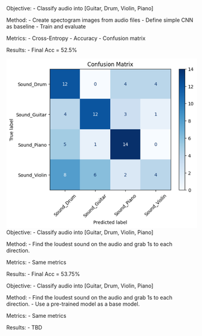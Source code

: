 <first>
Objective:
    - Classify audio into [Guitar, Drum, Violin, Piano]

Method:
    - Create spectogram images from audio files
    - Define simple CNN as baseline
    - Train and evaluate

Metrics:
    - Cross-Entropy
    - Accuracy
    - Confusion matrix

Results:
    - Final Acc = 52.5%

<img title="Confusion Matrix for first idea" src="../images/1_idea.png">

</first>

<second>
Objective:
    - Classify audio into [Guitar, Drum, Violin, Piano]

Method:
    - Find the loudest sound on the audio and grab 1s to each direction.

Metrics:
    - Same metrics

Results:
    - Final Acc = 53.75%
</second>

<third>
Objective:
    - Classify audio into [Guitar, Drum, Violin, Piano]

Method:
    - Find the loudest sound on the audio and grab 1s to each direction.
    - Use a pre-trained model as a base model.

Metrics:
    - Same metrics

Results:
    - TBD
</third>